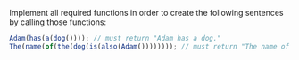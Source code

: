 Implement all required functions in order to create the following sentences by calling those functions:

```javascript
Adam(has(a(dog()))); // must return "Adam has a dog."
The(name(of(the(dog(is(also(Adam()))))))); // must return "The name of the dog is also Adam."
```
